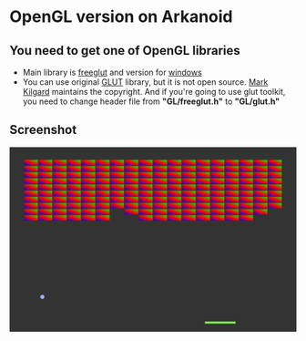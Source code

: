 
# OpenGL version on Arkanoid

## You need to get one of OpenGL libraries

- Main library is [freeglut](http://freeglut.sourceforge.net/) and version for [windows](http://www.transmissionzero.co.uk/software/freeglut-devel/)
- You can use original [GLUT](https://www.opengl.org/resources/libraries/glut/) library, but it is not open source. [Mark Kilgard](https://en.wikipedia.org/wiki/Mark_Kilgard) maintains the copyright. And if you're going to use glut toolkit, you need to change header file from **"GL/freeglut.h"** to **"GL/glut.h"**

## Screenshot

![Arcanoid](README.png)
